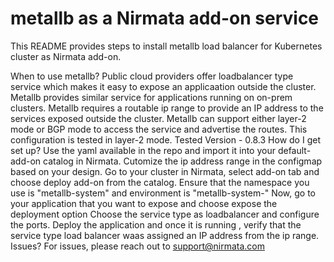 # metallb as a Nirmata add-on service

This README provides steps to install metallb load balancer for Kubernetes cluster as Nirmata add-on.

When to use metallb?
Public cloud providers offer loadbalancer type service which makes it easy to expose an applicaation outside the cluster. Metallb provides similar service for applications running on on-prem clusters.
Metallb requires a routable ip range to provide an IP address to the services exposed outside the cluster.
Metallb can support either layer-2 mode or BGP mode to access the service and advertise the routes.
This configuration is tested in layer-2 mode.
Tested Version - 0.8.3
How do I get set up?
Use the yaml available in the repo and import it into your default-add-on catalog in Nirmata.
Cutomize the ip address range in the configmap based on your design.
Go to your cluster in Nirmata, select add-on tab and choose deploy add-on from the catalog.
Ensure that the namespace you use is "metallb-system" and environment is "metallb-system-<cluster-name>"
Now, go to your application that you want to expose and choose expose the deployment option
Choose the service type as loadbalancer and configure the ports.
Deploy the application and once it is running , verify that the service type load balancer waas assigned an IP address from the ip range.
Issues?
For issues, please reach out to support@nirmata.com
